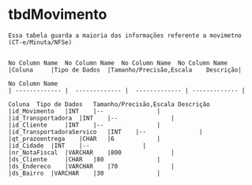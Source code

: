 <!-- TITLE: Dicionário De Dados -->
<!-- SUBTITLE: A quick summary of Dicionario De Dados -->

# tbdMovimento
	Essa tabela guarda a maioria das informações referente a movimetno (CT-e/Minuta/NFSe)

				
	No Column Name	No Column Name	No Column Name	No Column Name
	|Coluna 	|Tipo de Dados 	|Tamanho/Precisão,Escala 	Descrição|
				
	No Column Name			
	| ------------- |  ------------- |  ------------- | ------------- | 			
				
	Coluna	Tipo de Dados	Tamanho/Precisão,Escala	Descrição
	|id_Movimento 	|INT 	|-- 	          |
	|id_Transportadora 	|INT 	|-- 	          |
	|id_Cliente 	|INT 	|-- 	          |
	|id_TransportadoraServico 	|INT 	|-- 	          |
	|qt_prazoentrega 	|CHAR 	|6 	          |
	|id_Cidade 	|INT 	|-- 	          |
	|nr_NotaFiscal 	|VARCHAR 	|800 	          |
	|ds_Cliente 	|CHAR 	|80 	          |
	|ds_Endereco 	|VARCHAR 	|70 	          |
	|ds_Bairro 	|VARCHAR 	|30 	          |
				